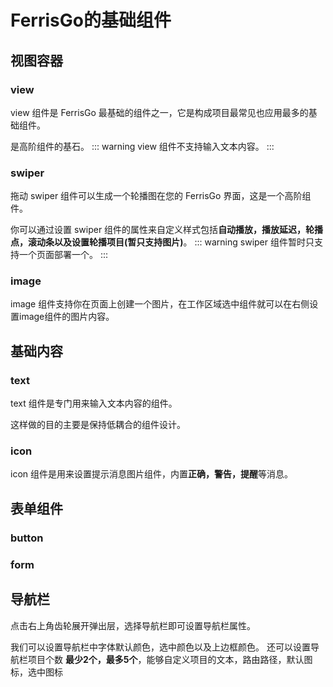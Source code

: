 # FerrisGo的基础组件

## 视图容器

### view
view  组件是  FerrisGo  最基础的组件之一，它是构成项目最常见也应用最多的基础组件。

是高阶组件的基石。
::: warning
view  组件不支持输入文本内容。
:::

### swiper
拖动  swiper  组件可以生成一个轮播图在您的  FerrisGo  界面，这是一个高阶组件。

你可以通过设置  swiper  组件的属性来自定义样式包括**自动播放，播放延迟，轮播点，滚动条以及设置轮播项目(暂只支持图片)**。
::: warning
swiper  组件暂时只支持一个页面部署一个。
:::

### image
image  组件支持你在页面上创建一个图片，在工作区域选中组件就可以在右侧设置image组件的图片内容。

## 基础内容

### text
text  组件是专门用来输入文本内容的组件。

这样做的目的主要是保持低耦合的组件设计。

### icon
icon  组件是用来设置提示消息图片组件，内置**正确，警告，提醒**等消息。

## 表单组件

### button

### form

## 导航栏

点击右上角齿轮展开弹出层，选择导航栏即可设置导航栏属性。

我们可以设置导航栏中字体默认颜色，选中颜色以及上边框颜色。
还可以设置导航栏项目个数 **最少2个，最多5个**，能够自定义项目的文本，路由路径，默认图标，选中图标


